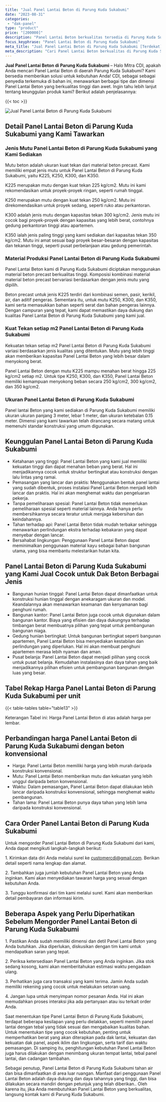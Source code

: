 ```yaml
---
title: "Jual Panel Lantai Beton di Parung Kuda Sukabumi"
date: "2023-08-31"
categories:
 - "dak-panel"
type: "product"
price: "[200000]"
description: "Panel Lantai Beton berkualitas tersedia di Parung Kuda Sukabumi. Panel Lantai Beton dirancang untuk kebutuhan konstruksi modern dengan performa andalan. Dapatkan info lengkap."
focus_keyphrase: "Panel Lantai Beton di Parung Kuda Sukabumi"
meta_title: "Jual Panel Lantai Beton di Parung Kuda Sukabumi [Terdekat] - CDI"
meta_description: "Cari Panel Lantai Beton berkualitas di Parung Kuda Sukabumi?. Kami menyediakan Panel Lantai Beton premium untuk pembangunan. Promo menarik hanya di sini."
---
```


**Jual Panel Lantai Beton di Parung Kuda Sukabumi** – Halo Mitra CDI, apakah Anda mencari Panel Lantai Beton di daerah Parung Kuda Sukabumi? Kami bersedia memberikan solusi untuk kebutuhan Anda! CDI, sebagai sebagai penyedia terkemuka di bahan ini, menawarkan berbagai tipe dan dimensi Panel Lantai Beton yang berkualitas tinggi dan awet. Ingin tahu lebih lanjut tentang keunggulan produk kami? Berikut adalah penjelasannya:

{{< toc >}}

![Jual Panel Lantai Beton di Parung Kuda Sukabumi](/images/dak-panel/dak-panel-21.jpg)

## Detail Panel Lantai Beton di Parung Kuda Sukabumi yang Kami Tawarkan

### Jenis Mutu Panel Lantai Beton di Parung Kuda Sukabumi yang Kami Sediakan

Mutu beton adalah ukuran kuat tekan dari material beton precast. Kami memiliki empat jenis mutu untuk Panel Lantai Beton di Parung Kuda Sukabumi, yaitu K225, K250, K300, dan K350.

K225 merupakan mutu dengan kuat tekan 225 kg/cm2. Mutu ini kami rekomendasikan untuk proyek-proyek ringan, seperti rumah tinggal.

K250 merupakan mutu dengan kuat tekan 250 kg/cm2. Mutu ini direkomendasikan untuk proyek sedang, seperti ruko atau perkantoran.

K300 adalah jenis mutu dengan kapasitas tekan 300 kg/cm2. Jenis mutu ini cocok bagi proyek-proyek dengan kapasitas yang lebih berat, contohnya gedung perkantoran tinggi atau apartemen.

K350 ialah jenis paling tinggi yang kami sediakan dari kapasitas tekan 350 kg/cm2. Mutu ini amat sesuai bagi proyek besar-besaran dengan kapasitas dan tekanan tinggi, seperti pusat perbelanjaan atau gedung pemerintah.

### Material Produksi Panel Lantai Beton di Parung Kuda Sukabumi

Panel Lantai Beton kami di Parung Kuda Sukabumi diciptakan menggunakan material beton precast berkualitas tinggi. Komposisi kombinasi material material beton precast bervariasi berdasarkan dengan jenis mutu yang dipilih.

Beton precast untuk jenis K225 terdiri dari kombinasi semen, pasir, kerikil, air, dan aditif pengeras. Sementara itu, untuk mutu K250, K300, dan K350, kami serta memasukkan bahan seperti serat dan bahan pengeras lainnya. Dengan campuran yang tepat, kami dapat memastikan daya dukung dan kualitas Panel Lantai Beton di Parung Kuda Sukabumi yang kami jual.

### Kuat Tekan setiap m2 Panel Lantai Beton di Parung Kuda Sukabumi

Kekuatan tekan setiap m2 Panel Lantai Beton di Parung Kuda Sukabumi variasi berdasarkan jenis kualitas yang ditentukan. Mutu yang lebih tinggi akan memberikan kapasitas Panel Lantai Beton yang lebih besar dalam menyokong berat.

Panel Lantai Beton dengan mutu K225 mampu menahan berat hingga 225 kg/cm2 setiap m2. Untuk tipe K250, K300, dan K350, Panel Lantai Beton memiliki kemampuan menyokong beban secara 250 kg/cm2, 300 kg/cm2, dan 350 kg/cm2.

### Ukuran Panel Lantai Beton di Parung Kuda Sukabumi

Panel lantai Beton yang kami sediakan di Parung Kuda Sukabumi memiliki ukuran ukuran panjang 3 meter, lebar 1 meter, dan ukuran ketebalan 0.15 meter. Dimensi yang kami tawarkan telah dirancang secara matang untuk memenuhi standar konstruksi yang umum digunakan.

## Keunggulan Panel Lantai Beton di Parung Kuda Sukabumi

*   Ketahanan yang tinggi: Panel Lantai Beton yang kami jual memiliki kekuatan tinggi dan dapat menahan beban yang berat. Hal ini menjadikannya cocok untuk struktur bertingkat atau konstruksi dengan lalu lintas yang ramai.
*   Pemasangan yang lancar dan praktis: Menggunakan bentuk panel lantai yang sudah dibentuk, proses instalasi Panel Lantai Beton menjadi lebih lancar dan praktis. Hal ini akan menghemat waktu dan pengeluaran pekerja.
*   Tanpa pemeliharaan spesial: Panel Lantai Beton tidak memerlukan pemeliharaan spesial seperti material lainnya. Anda hanya perlu membersihkannya secara teratur untuk menjaga kebersihan dan keindahannya.
*   Tahan terhadap api: Panel Lantai Beton tidak mudah terbakar sehingga menawarkan perlindungan ekstra terhadap kebakaran yang dapat menyebar dengan lancar.
*   Bersahabat lingkungan: Penggunaan Panel Lantai Beton dapat meminimalkan penggunaan material kayu sebagai bahan bangunan utama, yang bisa membantu melestarikan hutan kita.

## Panel Lantai Beton di Parung Kuda Sukabumi yang Kami Jual Cocok untuk Dak Beton Berbagai Jenis

*   Bangunan hunian tinggal: Panel Lantai Beton dapat dimanfaatkan untuk konstruksi hunian tinggal dengan anekaragam ukuran dan model. Keandalannya akan menawarkan keamanan dan kenyamanan bagi penghuni rumah.
*   Bangunan kantor: Panel Lantai Beton juga cocok untuk digunakan dalam bangunan kantor. Biaya yang efisien dan daya dukungnya terhadap timbangan berat membuatnya pilihan yang tepat untuk pembangunan bangunan niaga.
*   Gedung hunian bertingkat: Untuk bangunan bertingkat seperti bangunan apartemen, Panel Lantai Beton bisa menyediakan kestabilan dan perlindungan yang diperlukan. Hal ini akan membuat penghuni apartemen merasa lebih nyaman dan aman.
*   Pusat belanja: Panel Lantai Beton dapat menjadi pilihan yang cocok untuk pusat belanja. Kemudahan instalasinya dan daya tahan yang baik menjadikannya pilihan efisien untuk pembangunan bangunan dengan luas yang besar.

## Tabel Rekap Harga Panel Lantai Beton di Parung Kuda Sukabumi per unit

{{< table-tables table="table13" >}}

Keterangan Tabel ini: Harga Panel Lantai Beton di atas adalah harga per lembar.

## Perbandingan harga Panel Lantai Beton di Parung Kuda Sukabumi dengan beton konvensional

*   Harga: Panel Lantai Beton memiliki harga yang lebih murah daripada konstruksi konvensional.
*   Mutu: Panel Lantai Beton memberikan mutu dan kekuatan yang lebih unggul daripada beton konvensional.
*   Waktu: Dalam pemasangan, Panel Lantai Beton dapat dilakukan lebih lancar daripada konstruksi konvensional, sehingga menghemat waktu pembangunan.
*   Tahan lama: Panel Lantai Beton punya daya tahan yang lebih lama daripada konstruksi konvensional.

## Cara Order Panel Lantai Beton di Parung Kuda Sukabumi

Untuk mengorder Panel Lantai Beton di Parung Kuda Sukabumi dari kami, Anda dapat mengikuti langkah-langkah berikut:

1\.  Kirimkan data diri Anda melalui surel ke customercdi@gmail.com. Berikan detail seperti nama lengkap dan alamat.

2\.  Tambahkan juga jumlah kebutuhan Panel Lantai Beton yang Anda inginkan. Kami akan menyediakan tawaran harga yang sesuai dengan kebutuhan Anda.

3\.  Tunggu konfirmasi dari tim kami melalui surel. Kami akan memberikan detail pembayaran dan informasi kirim.

## Beberapa Aspek yang Perlu Diperhatikan Sebelum Mengorder Panel Lantai Beton di Parung Kuda Sukabumi

1\.  Pastikan Anda sudah memiliki dimensi dan detil Panel Lantai Beton yang Anda butuhkan. Jika diperlukan, diskusikan dengan tim kami untuk mendapatkan saran yang tepat.

2\.  Periksa ketersediaan Panel Lantai Beton yang Anda inginkan. Jika stok sedang kosong, kami akan memberitahukan estimasi waktu pengadaan ulang.

3\.  Perhatikan juga cara transaksi yang kami terima. Jamin Anda sudah memiliki rekening yang cocok untuk melakukan setoran uang.

4\.  Jangan lupa untuk menyimpan nomor pesanan Anda. Hal ini akan memudahkan proses interaksi jika ada pertanyaan atau isu terkait order Anda.

Saat menentukan tipe Panel Lantai Beton di Parung Kuda Sukabumi, terdapat beberapa kesilapan yang perlu dielakkan, seperti memilih panel lantai dengan tebal yang tidak sesuai dan mengabaikan kualitas bahan. Untuk menentukan tipe yang cocok kebutuhan, penting untuk memperhatikan berat yang akan diterapkan pada dak lantai, kekuatan dan kekuatan dak panel, aspek iklim dan lingkungan, serta tarif dan waktu pemasangan. Di samping itu, penghitungan kebutuhan Panel Lantai Beton juga harus dilakukan dengan menimbang ukuran tempat lantai, tebal panel lantai, dan cadangan tambahan.

Sebagai penutup, Panel Lantai Beton di Parung Kuda Sukabumi tahan air dan bisa dimanfaatkan di area luar ruangan. Manfaat dari penggunaan Panel Lantai Beton adalah daya dukung dan daya tahannya yang tinggi, dan bisa dilakukan secara mandiri dengan petunjuk yang telah diberikan.. Oleh karena itu, jika Anda membutuhkan Panel Lantai Beton yang berkualitas, langsung kontak kami di Parung Kuda Sukabumi.